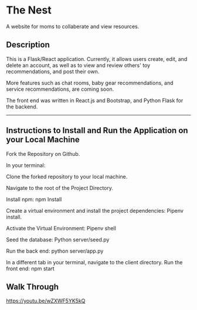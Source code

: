 # The Nest
A website for moms to collaberate and view resources.

## Description

This is a Flask/React application. Currently, it allows users create, edit, and delete an account, as well as to view and review others' toy recommendations, and post their own.

More features such as chat rooms, baby gear recommendations, and service recommendations, are coming soon.

The front end was written in React.js and Bootstrap, and Python Flask for the backend.

---

## Instructions to Install and Run the Application on your Local Machine

Fork the Repository on Github.

In your terminal: 

Clone the forked repository to your local machine.

Navigate to the root of the Project Directory.

Install npm: npm Install

Create a virtual environment and install the project dependencies: Pipenv install.

Activate the Virtual Environment: Pipenv shell

Seed the database: Python server/seed.py

Run the back end: python server/app.py

In a different tab in your terminal, navigate to the client directory. Run the front end: npm start

## Walk Through

https://youtu.be/wZXWF5YK5kQ
